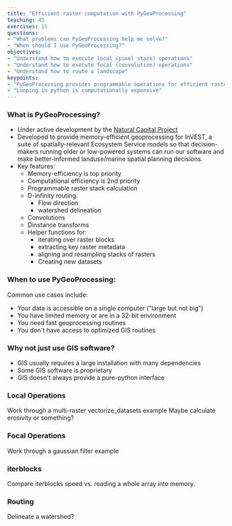 ```yaml
---
title: "Efficient raster computation with PyGeoProcessing"
teaching: 45
exercises: 15
questions:
- "What problems can PyGeoProcessing help me solve?"
- "When should I use PyGeoProcessing?"
objectives:
- "Understand how to execute local (pixel stack) operations"
- "Understand how to execute focal (convolution) operations"
- "Understand how to route a landscape"
keypoints:
- "PyGeoProcessing provides programmable operations for efficient raster computations"
- "Looping in python is computationally expensive"
---
```


### What is PyGeoProcessing?

* Under active development by the [Natural Capital Project](https://naturalcapitalproject.org)
* Developed to provide memory-efficient geoprocessing for InVEST, a suite of 
    spatially-relevant Ecosystem Service models so that decision-makers running older or
    low-powered systems can run our software and make better-informed landuse/marine spatial
    planning decisions.
* Key features:
    * Memory-efficiency is top priority
    * Computational efficiency is 2nd priority
    * Programmable raster stack calculation
    * D-infinity routing:
        * Flow direction
        * watershed delineation
    * Convolutions
    * Dinstance transforms
    * Helper functions for:
        * iterating over raster blocks
        * extracting key raster metadata
        * aligning and resampling stacks of rasters
        * Creating new datasets

### When to use PyGeoProcessing:

Common use cases include:

* Your data is accessible on a single computer ("large but not big")
* You have limited memory or are in a 32-bit environment
* You need fast geoprocessing routines
* You don't have access to optimized GIS routines

### Why not just use GIS software?
* GIS usually requires a large installation with many dependencies
* Some GIS software is proprietary
* GIS doesn't always provide a pure-python interface

### Local Operations

Work through a multi-raster vectorize_datasets example
Maybe calculate erosivity or something?

### Focal Operations

Work through a gaussian filter example

### iterblocks

Compare iterblocks speed vs. reading a whole array into memory.

### Routing

Delineate a watershed?


